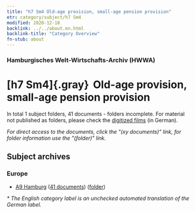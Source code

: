 ```yaml
---
title: "h7 Sm4 Old-age provision, small-age pension provision"
etr: category/subject/h7 Sm4
modified: 2020-12-18
backlink: ../../about.en.html
backlink-title: "Category Overview"
fn-stub: about
---
```


### Hamburgisches Welt-Wirtschafts-Archiv (HWWA)
# [h7 Sm4]{.gray}&#8201; Old-age provision, small-age pension provision&#160; 





In total 1 subject folders, 41 documents - folders incomplete.
For material not published as folders, please check the [digitized films](/film/h1_sh) (in German).

_For direct access to the documents, click the "(xy documents)" link, for folder information use the "(folder)" link._

## Subject archives



### Europe

- [A9 Hamburg](../../../geo/about.en.html#A9) (<a href="https://dfg-viewer.de/show/?tx_dlf[id]=https://pm20.zbw.eu/mets/sh/1409xx/140905/1446xx/144683/public.mets.en.xml" target="_blank">41 documents</a>) ([folder](http://purl.org/pressemappe20/folder/sh/140905,144683))


_* The English category label is an unchecked automated translation of the German label._

